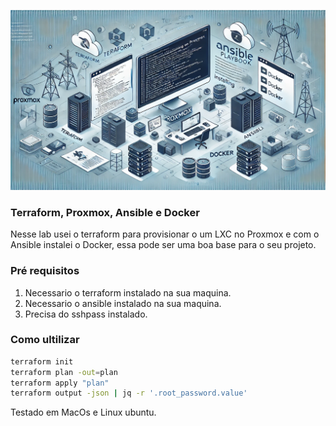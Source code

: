 ![alt text](image.png)

### Terraform, Proxmox, Ansible e Docker

Nesse lab usei o terraform para provisionar o um LXC no Proxmox e com o Ansible instalei o Docker, essa pode ser uma boa base para o seu projeto.

### Pré requisitos
1. Necessario o terraform instalado na sua maquina.
2. Necessario o ansible instalado na sua maquina.
3. Precisa do sshpass instalado.

### Como ultilizar
```bash
terraform init
terraform plan -out=plan 
terraform apply "plan"
terraform output -json | jq -r '.root_password.value'
```

Testado em MacOs e Linux ubuntu.